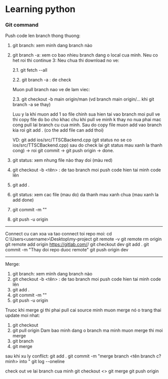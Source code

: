 # Learning python

### Git command

Push code len branch thong thuong:
1. git branch: xem minh dang branch nào
2. git branch -a: xem co bao nhieu branch dang o local cua minh.
Neu co het roi thi continue 3:
Neu chua thi download no ve:

	2.1. git fetch --all

	2.2. git branch -a : de check

	Muon pull branch nao ve de lam viec:
    
	2.3. git checkout -b main origin/man (vd branch main origin/... khi git branch -a se thay)

	Luu y la khi muon add 1 so file chinh sua hien tai vao branch moi pull ve thi copy file do 	bo cho khac chu khi pull ve minh k thay no nua phai mac cong pull lai branch cu cua minh. 	Sau do copy file muon add vao branch kia roi git add . (co the add file can add thoi)

	VD: git add ios/src/TTSCBackend.cpp (git status no se co ios/src/TTSCBackend.cpp) sau do 	check lai git status mau xanh la thanh cong) -> roi git commit -> git push origin -> done.

3. git status: xem nhung file nào thay doi (màu red) 
4. git checkout -b <tên> : de tao branch moi push code hien tai minh code lên 
5. git add  . 
6. git status: xem cac file (mau do) da thanh mau xanh chua (mau xanh la add done)
4. git commit -m ""
5. git push -u origin <ten branch moi tao>
______________________________________________________________________________________________

Connect cu can xoa va tao connect toi repo moi:
cd C:\Users\<username>\Desktop\my-project
git remote -v
git remote rm origin
git remote add origin https://gitlab.com/<username>/<repo-name-new>
git checkout dev
git add .
git commit -m "Thay doi repo duoc remote"
git push origin dev
______________________________________________________________________________________________
Merge:
1. git branch: xem mình dang branch nào
2. git checkout -b <tên> : de tao branch moi push code hien tai minh code lên 
3. git add  .
4. git commit -m ""
5. git push -u origin <ten branch moi tao>

Truoc khi merge gi thi phai pull cai source minh muon merge nó o trang thai update moi nhat:
 
1. git checkout <ten branch muon merge>
2. git pull origin <ten branch muon merge>
Dam bao minh dang o branch ma minh muon merge thi moi merge
3. git branch 
4. git merge <merge branch code cua minh>

sau khi xu ly conflict:
git add .
git commit -m "merge branch <tên branch c? minh> into <ten branch merge vo>"
git log --oneline

check out ve lai branch cua minh 
git checkout <>
git merge <ten branch merge vao>
git push origin <branch cua minh>



